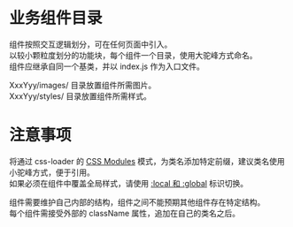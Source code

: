 # 业务组件目录

组件按照交互逻辑划分，可在任何页面中引入。  
以较小颗粒度划分的功能块，每个组件一个目录，使用大驼峰方式命名。  
组件应继承自同一个基类，并以 index.js 作为入口文件。  

XxxYyy/images/ 目录放置组件所需图片。  
XxxYyy/styles/ 目录放置组件所需样式。  

# 注意事项

将通过 css-loader 的 [CSS Modules](https://github.com/webpack/css-loader#css-modules) 模式，为类名添加特定前缀，建议类名使用小驼峰方式，便于引用。  
如果必须在组件中覆盖全局样式，请使用 [:local 和 :global](https://github.com/webpack/css-loader#local-scope) 标识切换。  

组件需要维护自己内部的结构，组件之间不能预期其他组件存在特定结构。  
每个组件需接受外部的 className 属性，追加在自己的类名之后。  
